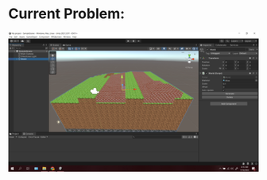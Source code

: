# Current Problem:
![alt text](https://github.com/Sunecraftian/My-project/blob/master/Screenshot%20(73).png?raw=true)
